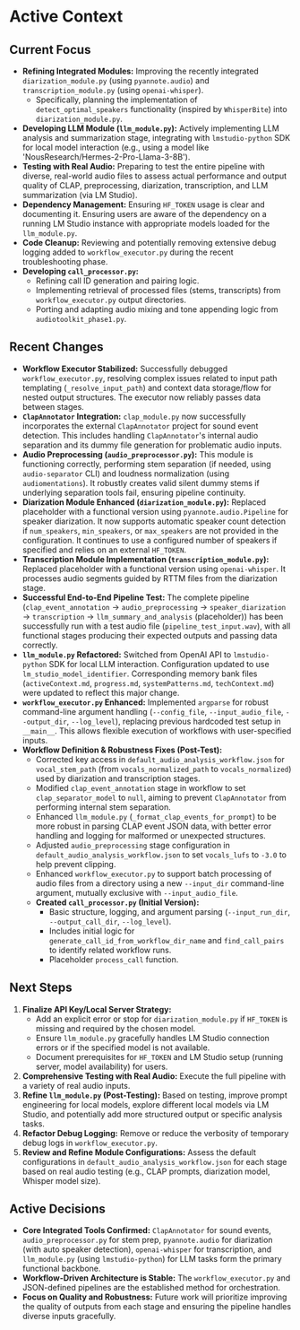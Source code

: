 # Active Context

## Current Focus
- **Refining Integrated Modules:** Improving the recently integrated `diarization_module.py` (using `pyannote.audio`) and `transcription_module.py` (using `openai-whisper`).
    - Specifically, planning the implementation of `detect_optimal_speakers` functionality (inspired by `WhisperBite`) into `diarization_module.py`.
- **Developing LLM Module (`llm_module.py`):** Actively implementing LLM analysis and summarization stage, integrating with `lmstudio-python` SDK for local model interaction (e.g., using a model like 'NousResearch/Hermes-2-Pro-Llama-3-8B').
- **Testing with Real Audio:** Preparing to test the entire pipeline with diverse, real-world audio files to assess actual performance and output quality of CLAP, preprocessing, diarization, transcription, and LLM summarization (via LM Studio).
- **Dependency Management:** Ensuring `HF_TOKEN` usage is clear and documenting it. Ensuring users are aware of the dependency on a running LM Studio instance with appropriate models loaded for the `llm_module.py`.
- **Code Cleanup:** Reviewing and potentially removing extensive debug logging added to `workflow_executor.py` during the recent troubleshooting phase.
- **Developing `call_processor.py`:** 
    - Refining call ID generation and pairing logic.
    - Implementing retrieval of processed files (stems, transcripts) from `workflow_executor.py` output directories.
    - Porting and adapting audio mixing and tone appending logic from `audiotoolkit_phase1.py`.

## Recent Changes
- **Workflow Executor Stabilized:** Successfully debugged `workflow_executor.py`, resolving complex issues related to input path templating (`_resolve_input_path`) and context data storage/flow for nested output structures. The executor now reliably passes data between stages.
- **`ClapAnnotator` Integration:** `clap_module.py` now successfully incorporates the external `ClapAnnotator` project for sound event detection. This includes handling `ClapAnnotator`'s internal audio separation and its dummy file generation for problematic audio inputs.
- **Audio Preprocessing (`audio_preprocessor.py`):** This module is functioning correctly, performing stem separation (if needed, using `audio-separator` CLI) and loudness normalization (using `audiomentations`). It robustly creates valid silent dummy stems if underlying separation tools fail, ensuring pipeline continuity.
- **Diarization Module Enhanced (`diarization_module.py`):** Replaced placeholder with a functional version using `pyannote.audio.Pipeline` for speaker diarization. It now supports automatic speaker count detection if `num_speakers`, `min_speakers`, or `max_speakers` are not provided in the configuration. It continues to use a configured number of speakers if specified and relies on an external `HF_TOKEN`.
- **Transcription Module Implementation (`transcription_module.py`):** Replaced placeholder with a functional version using `openai-whisper`. It processes audio segments guided by RTTM files from the diarization stage.
- **Successful End-to-End Pipeline Test:** The complete pipeline (`clap_event_annotation` -> `audio_preprocessing` -> `speaker_diarization` -> `transcription` -> `llm_summary_and_analysis` (placeholder)) has been successfully run with a test audio file (`pipeline_test_input.wav`), with all functional stages producing their expected outputs and passing data correctly.
- **`llm_module.py` Refactored:** Switched from OpenAI API to `lmstudio-python` SDK for local LLM interaction. Configuration updated to use `lm_studio_model_identifier`. Corresponding memory bank files (`activeContext.md`, `progress.md`, `systemPatterns.md`, `techContext.md`) were updated to reflect this major change.
- **`workflow_executor.py` Enhanced:** Implemented `argparse` for robust command-line argument handling (`--config_file`, `--input_audio_file`, `--output_dir`, `--log_level`), replacing previous hardcoded test setup in `__main__`. This allows flexible execution of workflows with user-specified inputs.
- **Workflow Definition & Robustness Fixes (Post-Test):**
    - Corrected key access in `default_audio_analysis_workflow.json` for `vocal_stem_path` (from `vocals_normalized_path` to `vocals_normalized`) used by diarization and transcription stages.
    - Modified `clap_event_annotation` stage in workflow to set `clap_separator_model` to `null`, aiming to prevent `ClapAnnotator` from performing internal stem separation.
    - Enhanced `llm_module.py` (`_format_clap_events_for_prompt`) to be more robust in parsing CLAP event JSON data, with better error handling and logging for malformed or unexpected structures.
    - Adjusted `audio_preprocessing` stage configuration in `default_audio_analysis_workflow.json` to set `vocals_lufs` to `-3.0` to help prevent clipping.
    - Enhanced `workflow_executor.py` to support batch processing of audio files from a directory using a new `--input_dir` command-line argument, mutually exclusive with `--input_audio_file`.
    - **Created `call_processor.py` (Initial Version):**
        - Basic structure, logging, and argument parsing (`--input_run_dir`, `--output_call_dir`, `--log_level`).
        - Includes initial logic for `generate_call_id_from_workflow_dir_name` and `find_call_pairs` to identify related workflow runs.
        - Placeholder `process_call` function.

## Next Steps
1.  **Finalize API Key/Local Server Strategy:**
    *   Add an explicit error or stop for `diarization_module.py` if `HF_TOKEN` is missing and required by the chosen model.
    *   Ensure `llm_module.py` gracefully handles LM Studio connection errors or if the specified model is not available.
    *   Document prerequisites for `HF_TOKEN` and LM Studio setup (running server, model availability) for users.
2.  **Comprehensive Testing with Real Audio:** Execute the full pipeline with a variety of real audio inputs.
3.  **Refine `llm_module.py` (Post-Testing):** Based on testing, improve prompt engineering for local models, explore different local models via LM Studio, and potentially add more structured output or specific analysis tasks.
4.  **Refactor Debug Logging:** Remove or reduce the verbosity of temporary debug logs in `workflow_executor.py`.
5.  **Review and Refine Module Configurations:** Assess the default configurations in `default_audio_analysis_workflow.json` for each stage based on real audio testing (e.g., CLAP prompts, diarization model, Whisper model size).

## Active Decisions
- **Core Integrated Tools Confirmed:** `ClapAnnotator` for sound events, `audio_preprocessor.py` for stem prep, `pyannote.audio` for diarization (with auto speaker detection), `openai-whisper` for transcription, and `llm_module.py` (using `lmstudio-python`) for LLM tasks form the primary functional backbone.
- **Workflow-Driven Architecture is Stable:** The `workflow_executor.py` and JSON-defined pipelines are the established method for orchestration.
- **Focus on Quality and Robustness:** Future work will prioritize improving the quality of outputs from each stage and ensuring the pipeline handles diverse inputs gracefully.